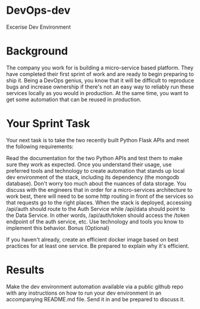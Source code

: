 # DevOps-dev
Excerise
Dev Environment 

# Background

The company you work for is building a micro-service based platform. They have completed their first sprint of work and are ready to begin preparing to ship it. Being a DevOps genius, you know that it will be difficult to reproduce bugs and increase ownership if there's not an easy way to reliably run these services locally as you would in production. At the same time, you want to get some automation that can be reused in production.

# Your Sprint Task

Your next task is to take the two recently built Python Flask APIs and meet the following requirements:

Read the documentation for the two Python APIs and test them to make sure they work as expected.
Once you understand their usage, use preferred tools and technology to create automation that stands up local dev environment of the stack, including its dependency (the mongodb database). Don't worry too much about the nuances of data storage.
You discuss with the engineers that in order for a micro-services architecture to work best, there will need to be some http routing in front of the services so that requests go to the right places. When the stack is deployed, accessing /api/auth should route to the Auth Service while /api/data should point to the Data Service. In other words, /api/auth/token should access the /token endpoint of the auth service, etc. Use technology and tools you know to implement this behavior.
Bonus (Optional)

If you haven't already, create an efficient docker image based on best practices for at least one service. Be prepared to explain why it's efficient.
# Results

Make the dev environment automation available via a public github repo with any instructions on how to run your dev environment in an accompanying README.md file. Send it in and be prepared to discuss it.
